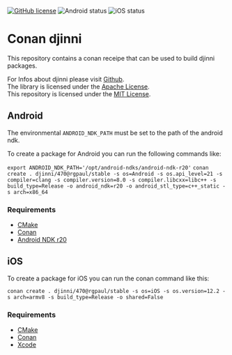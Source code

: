 [![GitHub license](https://img.shields.io/badge/license-MIT-blue.svg)](LICENSE)
![Android status](https://github.com/TriluxOpenSource/conan-djinni-scripts/workflows/Android/badge.svg)
![iOS status](https://github.com/TriluxOpenSource/conan-djinni-scripts/workflows/iOS/badge.svg)

# Conan djinni

This repository contains a conan receipe that can be used to build djinni packages.

For Infos about djinni please visit [Github](https://github.com/dropbox/djinni).  
The library is licensed under the [Apache License](https://github.com/dropbox/djinni/blob/master/LICENSE).  
This repository is licensed under the [MIT License](LICENSE).

## Android

The environmental `ANDROID_NDK_PATH` must be set to the path of the android ndk.

To create a package for Android you can run the following commands like:

`export ANDROID_NDK_PATH='/opt/android-ndks/android-ndk-r20'`
`conan create . djinni/470@rgpaul/stable -s os=Android -s os.api_level=21 -s compiler=clang -s compiler.version=8.0 -s compiler.libcxx=libc++ -s build_type=Release -o android_ndk=r20 -o android_stl_type=c++_static -s arch=x86_64`

### Requirements

* [CMake](https://cmake.org/)
* [Conan](https://conan.io/)
* [Android NDK r20](https://developer.android.com/ndk/downloads/)

## iOS

To create a package for iOS you can run the conan command like this:

`conan create . djinni/470@rgpaul/stable -s os=iOS -s os.version=12.2 -s arch=armv8 -s build_type=Release -o shared=False`

### Requirements

* [CMake](https://cmake.org/)
* [Conan](https://conan.io/)
* [Xcode](https://developer.apple.com/xcode/)
